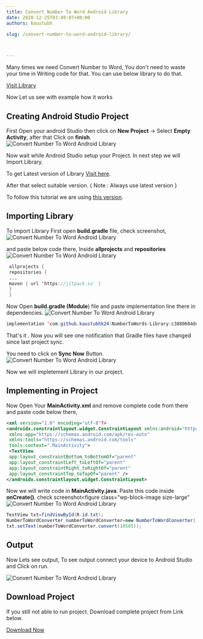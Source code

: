 ```yaml
---
title: Convert Number To Word Android Library
date: 2020-12-25T03:49:07+00:00
authors: kaustubh

slug: /convert-number-to-word-android-library/



---
```

 

Many times we need Convert Number to Word, You don't need to waste your time in Writing code for that. You can use below library to do that.



[Visit Library](https://github.com/kaustubhk24/NumberToWords-Library)



Now Let us see with example how it works

## Creating Android Studio Project

First Open your android Studio then click on **New Project** -> Select **Empty Activity**, after that Click on **finish**.
![Convert Number To Word Android Library](https://kaustubhk24.netlify.app/imgs/wp-content/uploads/2020/12/image-5.png) 

Now wait while Android Studio setup your Project. In next step we will Import Library.

To get Latest version of Library [Visit here](https://jitpack.io/#kaustubhk24/NumberToWords-Library).

After that select suitable version. { Note : Always use latest version }

To follow this tutorial we are using [this version](https://jitpack.io/#kaustubhk24/NumberToWords-Library/c3880604dc).

## Importing Library

To import Library First open **build.gradle** file, check screenshot,
![Convert Number To Word Android Library](https://kaustubhk24.netlify.app/imgs/wp-content/uploads/2020/12/image-6.png) 

and paste below code there, Inside **allprojects** and **repositories**
![Convert Number To Word Android Library](https://kaustubhk24.netlify.app/imgs/wp-content/uploads/2020/12/image-8.png) 

```java title="build.gradle"
 allprojects {
 repositories {
 ...
 maven { url 'https://jitpack.io' }
 }
 }
```



Now Open **build.gradle (Module**) file and paste implementation line there in dependencies.
![Convert Number To Word Android Library](https://kaustubhk24.netlify.app/imgs/wp-content/uploads/2020/12/image-7.png) 

```java title="build.gradle"
implementation 'com.github.kaustubhk24:NumberToWords-Library:c3880604dc'
```

That's it . Now you will see one notification that Gradle files have changed since last project sync. 

You need to click on **Sync Now** Button.
![Convert Number To Word Android Library](https://kaustubhk24.netlify.app/imgs/wp-content/uploads/2020/12/image-9.png) 

Now we will impletement Library in our project.

## Implementing in Project

Now Open Your **MainActivity.xml** and remove complete code from there and paste code below there,

```xml title="MainActivity.xml"
<xml version="1.0" encoding="utf-8"?>
<androidx.constraintlayout.widget.ConstraintLayout xmlns:android="https://schemas.android.com/apk/res/android"
 xmlns:app="https://schemas.android.com/apk/res-auto"
 xmlns:tools="https://schemas.android.com/tools"
 tools:context=".MainActivity">
 <TextView
 app:layout_constraintBottom_toBottomOf="parent"
 app:layout_constraintLeft_toLeftOf="parent"
 app:layout_constraintRight_toRightOf="parent"
 app:layout_constraintTop_toTopOf="parent" />
</androidx.constraintlayout.widget.ConstraintLayout>
```

Now we will write code in **MainActivity.java**. Paste this code inside **onCreate()**. check screenshot<figure class="wp-block-image size-large"
![Convert Number To Word Android Library](https://kaustubhk24.netlify.app/imgs/wp-content/uploads/2020/12/image-10.png) 

```java title="MainActivity.java"
TextView txt=findViewById(R.id.txt);
NumberToWordConverter numberToWordConverter=new NumberToWordConverter();
txt.setText(numberToWordConverter.convert(10505));

```

## Output

Now Lets see output, To see output connect your device to Android Studio and Click on run.

![Convert Number To Word Android Library](https://kaustubhk24.netlify.app/imgs/wp-content/uploads/2020/12/image-11.png) 


## Download Project

If you still not able to run project. Download complete project from Link below.



[Download Now](https://github.com/JustInClicks-com/static-cdn/raw/main/Downloads/android/NumberToWordsExample2.zip)

